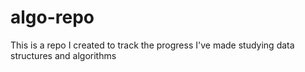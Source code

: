 # algo-repo
This is a repo I created to track the progress I've made studying data structures and algorithms
